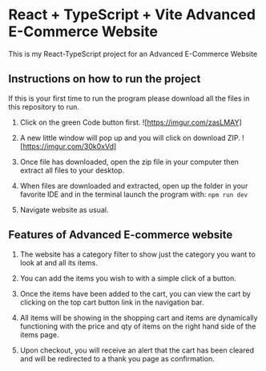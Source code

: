 # React + TypeScript + Vite Advanced E-Commerce Website

This is my React-TypeScript project for an Advanced E-Commerce Website

## Instructions on how to run the project

If this is your first time to run the program please download all the files in this repository to run.

1. Click on the green Code button first.
![https://imgur.com/zasLMAY]

2. A new little window will pop up and you will click on download ZIP.
![https://imgur.com/30k0xVd]

3. Once file has downloaded, open the zip file in your computer then extract all files to your desktop.

4. When files are downloaded and extracted, open up the folder in your favorite IDE and in the terminal launch the program with:
```npm run dev```

5. Navigate website as usual.

## Features of Advanced E-commerce website

1. The website has a category filter to show just the category you want to look at and all its items.

2. You can add the items you wish to with a simple click of a button.

3. Once the items have been added to the cart, you can view the cart by clicking on the top cart button link in the navigation bar.

4. All items will be showing in the shopping cart and items are dynamically functioning with the price and qty of items on the right hand side of the items page.

5. Upon checkout, you will receive an alert that the cart has been cleared and will be redirected to a thank you page as confirmation.
